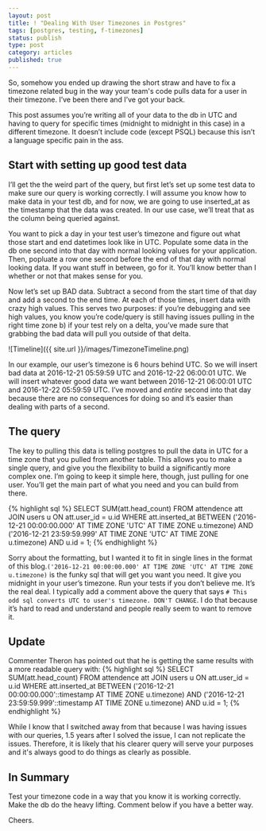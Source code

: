 ```yaml
---
layout: post
title: ! "Dealing With User Timezones in Postgres"
tags: [postgres, testing, f-timezones]
status: publish
type: post
category: articles
published: true
---
```


So, somehow you ended up drawing the short straw and have to fix a timezone related bug in the way your team's code pulls data for a user in their timezone. I’ve been there and I’ve got your back.

This post assumes you’re writing all of your data to the db in UTC and having to query for specific times (midnight to midnight in this case) in a different timezone. It doesn’t include code (except PSQL) because this isn’t a language specific pain in the ass.

Start with setting up good test data
------------------------------------

I’ll get the the weird part of the query, but first let’s set up some test data to make sure our query is working correctly. I will assume you know how to make data in your test db, and for now, we are going to use inserted\_at as the timestamp that the data was created. In our use case, we’ll treat that as the column being queried against.

You want to pick a day in your test user’s timezone and figure out what those start and end datetimes look like in UTC. Populate some data in the db one second into that day with normal looking values for your application. Then, popluate a row one second before the end of that day with normal looking data. If you want stuff in between, go for it. You’ll know better than I whether or not that makes sense for you.

Now let’s set up BAD data. Subtract a second from the start time of that day and add a second to the end time. At each of those times, insert data with crazy high values. This serves two purposes: if you’re debugging and see high values, you know you’re code/query is still having issues pulling in the right time zone b) if your test rely on a delta, you’ve made sure that grabbing the bad data will pull you outside of that delta.

![Timeline]({{ site.url }}/images/TimezoneTimeline.png)

In our example, our user’s timezone is 6 hours behind UTC. So we will insert bad data at 2016-12-21 05:59:59 UTC and 2016-12-22 06:00:01 UTC. We will insert whatever good data we want between 2016-12-21 06:00:01 UTC and 2016-12-22 05:59:59 UTC. I’ve moved and *entire* second into that day because there are no consequences for doing so and it’s easier than dealing with parts of a second.

The query
---------

The key to pulling this data is telling postgres to pull the data in UTC for a time zone that you pulled from another table. This allows you to make a single query, and give you the flexibility to build a significantly more complex one. I’m going to keep it simple here, though, just pulling for one user. You’ll get the main part of what you need and you can build from there.

{% highlight sql %}
SELECT SUM(att.head_count)
FROM attendence att
JOIN users u
ON att.user_id = u.id
WHERE att.inserted_at
BETWEEN ('2016-12-21 00:00:00.000' AT TIME ZONE 'UTC' AT TIME ZONE u.timezone)
  AND
        ('2016-12-21 23:59:59.999' AT TIME ZONE 'UTC' AT TIME ZONE u.timezone)
AND u.id = 1;
{% endhighlight %}

Sorry about the formatting, but I wanted it to fit in single lines in the format of this blog.`('2016-12-21 00:00:00.000' AT TIME ZONE 'UTC' AT TIME ZONE u.timezone)` is the funky sql that will get you want you need. It give you midnight in your user’s timezone. Run your tests if you don’t believe me. It’s the real deal. I typically add a comment above the query that says `# This odd sql converts UTC to user's timezone. DON'T CHANGE`. I do that because it’s hard to read and understand and people really seem to want to remove it.

Update
------
Commenter Theron has pointed out that he is getting the same results with a more readable query with:
{% highlight sql %}
SELECT SUM(att.head_count)
FROM attendence att
JOIN users u
ON att.user_id = u.id
WHERE att.inserted_at
BETWEEN ('2016-12-21 00:00:00.000'::timestamp AT TIME ZONE u.timezone)
  AND
        ('2016-12-21 23:59:59.999'::timestamp AT TIME ZONE u.timezone)
AND u.id = 1;
{% endhighlight %}

While I know that I switched away from that because I was having issues with our queries, 1.5 years after I solved the issue, I can not replicate the issues. Therefore, it is likely that his clearer query will serve your purposes and it's always good to do things as clearly as possible.

In Summary
----------

Test your timezone code in a way that you know it is working correctly. Make the db do the heavy lifting. Comment below if you have a better way.

Cheers.